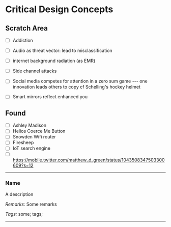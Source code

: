 # Critical Design Concepts

## Scratch Area
- [ ] Addiction
- [ ] Audio as threat vector: lead to misclassification
- [ ] internet background radiation (as EMR)
- [ ] Side channel attacks
- [ ] Social media competes for attention in a zero sum game --- one innovation leads others to copy cf Schelling's hockey helmet
- [ ] Smart mirrors reflect enhanced you


## Found
- [ ] Ashley Madison
- [ ] Helios Coerce Me Button
- [ ] Snowden Wifi router
- [ ] Firesheep
- [ ] IoT search engine
- [ ] https://mobile.twitter.com/matthew_d_green/status/1043508347503300609?s=12

********************************

### Name

A description

_Remarks:_ Some remarks

_Tags:_ some; tags;

********************************

